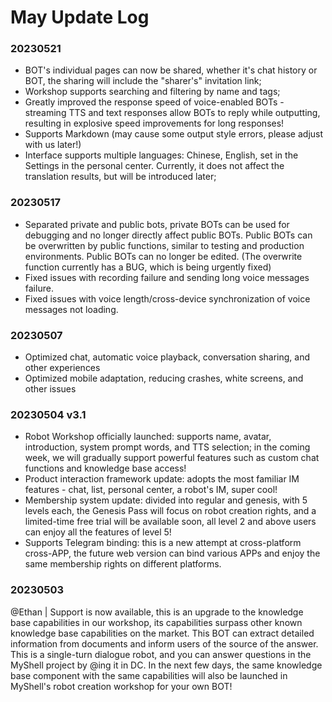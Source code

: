 # May Update Log

### 20230521

* BOT's individual pages can now be shared, whether it's chat history or BOT, the sharing will include the "sharer's" invitation link;
* Workshop supports searching and filtering by name and tags;
* Greatly improved the response speed of voice-enabled BOTs - streaming TTS and text responses allow BOTs to reply while outputting, resulting in explosive speed improvements for long responses!
* Supports Markdown (may cause some output style errors, please adjust with us later!)
* Interface supports multiple languages: Chinese, English, set in the Settings in the personal center. Currently, it does not affect the translation results, but will be introduced later;

### 20230517

* Separated private and public bots, private BOTs can be used for debugging and no longer directly affect public BOTs. Public BOTs can be overwritten by public functions, similar to testing and production environments. Public BOTs can no longer be edited. (The overwrite function currently has a BUG, which is being urgently fixed)
* Fixed issues with recording failure and sending long voice messages failure.
* Fixed issues with voice length/cross-device synchronization of voice messages not loading.

### 20230507

* Optimized chat, automatic voice playback, conversation sharing, and other experiences
* Optimized mobile adaptation, reducing crashes, white screens, and other issues

### 20230504 v3.1&#x20;

* Robot Workshop officially launched: supports name, avatar, introduction, system prompt words, and TTS selection; in the coming week, we will gradually support powerful features such as custom chat functions and knowledge base access!
* Product interaction framework update: adopts the most familiar IM features - chat, list, personal center, a robot's IM, super cool!
* Membership system update: divided into regular and genesis, with 5 levels each, the Genesis Pass will focus on robot creation rights, and a limited-time free trial will be available soon, all level 2 and above users can enjoy all the features of level 5!
* Supports Telegram binding: this is a new attempt at cross-platform cross-APP, the future web version can bind various APPs and enjoy the same membership rights on different platforms.

### 20230503&#x20;

@Ethan | Support is now available, this is an upgrade to the knowledge base capabilities in our workshop, its capabilities surpass other known knowledge base capabilities on the market. This BOT can extract detailed information from documents and inform users of the source of the answer. This is a single-turn dialogue robot, and you can answer questions in the MyShell project by @ing it in DC. In the next few days, the same knowledge base component with the same capabilities will also be launched in MyShell's robot creation workshop for your own BOT!